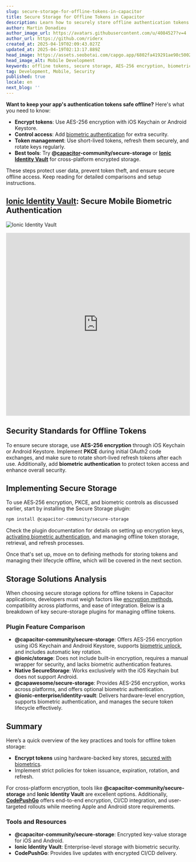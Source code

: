 ```yaml
---
slug: secure-storage-for-offline-tokens-in-capacitor
title: Secure Storage for Offline Tokens in Capacitor
description: Learn how to securely store offline authentication tokens using encryption and biometric controls in mobile applications.
author: Martin Donadieu
author_image_url: https://avatars.githubusercontent.com/u/4084527?v=4
author_url: https://github.com/riderx
created_at: 2025-04-19T02:09:43.027Z
updated_at: 2025-04-19T02:13:17.889Z
head_image: https://assets.seobotai.com/capgo.app/6802fa419291ae98c5002559-1745028797889.jpg
head_image_alt: Mobile Development
keywords: offline tokens, secure storage, AES-256 encryption, biometric authentication, token management
tag: Development, Mobile, Security
published: true
locale: en
next_blog: ''
---
```


**Want to keep your app's authentication tokens safe offline?** Here's what you need to know:

-   **Encrypt tokens**: Use AES-256 encryption with iOS Keychain or Android Keystore.
-   **Control access**: Add [biometric authentication](https://capgo.app/plugins/capacitor-native-biometric/) for extra security.
-   **Token management**: Use short-lived tokens, refresh them securely, and rotate keys regularly.
-   **Best tools**: Try **@[capacitor](https://capacitorjs.com/)\-community/secure-storage** or **[Ionic Identity Vault](https://ionic.io/docs/identity-vault/)** for cross-platform encrypted storage.

These steps protect user data, prevent token theft, and ensure secure offline access. Keep reading for detailed comparisons and setup instructions.

## [Ionic Identity Vault](https://ionic.io/docs/identity-vault/): Secure Mobile Biometric Authentication

![Ionic Identity Vault](https://assets.seobotai.com/capgo.app/6802fa419291ae98c5002559/e2484017084695edeec1f98ae40b009b.jpg)

<iframe src="https://www.youtube.com/embed/DsXx7oEcOS0" title="YouTube video player" frameborder="0" allow="accelerometer; autoplay; clipboard-write; encrypted-media; gyroscope; picture-in-picture; web-share" referrerpolicy="strict-origin-when-cross-origin" style="width: 100%; height: 500px;" allowfullscreen></iframe>

## Security Standards for Offline Tokens

To ensure secure storage, use **AES-256 encryption** through iOS Keychain or Android Keystore. Implement **PKCE** during initial OAuth2 code exchanges, and make sure to rotate short-lived refresh tokens after each use. Additionally, add **biometric authentication** to protect token access and enhance overall security.

## Implementing Secure Storage

To use AES‑256 encryption, PKCE, and biometric controls as discussed earlier, start by installing the Secure Storage plugin:

```bash
npm install @capacitor-community/secure-storage
```

Check the plugin documentation for details on setting up encryption keys, [activating biometric authentication](https://capgo.app/plugins/capacitor-native-biometric/), and managing offline token storage, retrieval, and refresh processes.

Once that's set up, move on to defining methods for storing tokens and managing their lifecycle offline, which will be covered in the next section.

## Storage Solutions Analysis

When choosing secure storage options for offline tokens in Capacitor applications, developers must weigh factors like [encryption methods](https://capgo.app/docs/cli/migrations/encryption/), compatibility across platforms, and ease of integration. Below is a breakdown of key secure-storage plugins for managing offline tokens.

### Plugin Feature Comparison

-   **@capacitor-community/secure-storage**: Offers AES-256 encryption using iOS Keychain and Android Keystore, supports [biometric unlock](https://capgo.app/plugins/capacitor-native-biometric/), and includes automatic key rotation.
-   **@ionic/storage**: Does not include built-in encryption, requires a manual wrapper for security, and lacks biometric authentication features.
-   **Native SecureStorage**: Works exclusively with the iOS Keychain but does not support Android.
-   **@capawesome/secure-storage**: Provides AES-256 encryption, works across platforms, and offers optional biometric authentication.
-   **@ionic-enterprise/identity-vault**: Delivers hardware-level encryption, supports biometric authentication, and manages the secure token lifecycle effectively.

## Summary

Here’s a quick overview of the key practices and tools for offline token storage:

-   **Encrypt tokens** using hardware-backed key stores, [secured with biometrics](https://capgo.app/plugins/capacitor-native-biometric/).
-   Implement strict policies for token issuance, expiration, rotation, and refresh.

For cross-platform encryption, tools like **@capacitor-community/secure-storage** and **Ionic Identity Vault** are excellent options. Additionally, **[CodePushGo](https://capgo.app/)** offers end-to-end encryption, CI/CD integration, and user-targeted rollouts while meeting Apple and Android store requirements.

### Tools and Resources

-   **@capacitor-community/secure-storage**: Encrypted key-value storage for iOS and Android.
-   **Ionic Identity Vault**: Enterprise-level storage with biometric security.
-   **CodePushGo**: Provides live updates with encrypted CI/CD delivery.